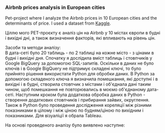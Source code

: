 ### Airbnb prices analysis in European cities  

Pet-project where I analyze the Airbnb prices in 10 European cities and the determinants of price. I used a dataset from [Kaggle](https://www.kaggle.com/datasets/thedevastator/airbnb-prices-in-european-cities/data).  

Ціллю мого PET-проєкту є аналіз цін на Airbnb у 10 містах європи в будні і вихідні дні, а також визначення факторів, які впливають на рівень цін.  

Засоби та методи  аналізу:   
В дата-сеті було 20 таблиць - по 2 таблиці на кожне місто - з цінами в будні і вихідні дня. Спочатку я дослідила вміст таблиць і стовпчиків у  Google BigQuery за допомогою SQL-запитів. Оскільки в даних не було ключів і в Google BigQuery не підтримує складені ключі, то було прийнято рішення використати Python для обробки даних. В Python за допомогою складеного ключа я визначила помешкання, які доступні і в вихідні і в будні, створила стовпчик з містами і об'єднала дані таким чином, щоб помешкання не повторювались в моємо об'єднаному дата-сеті. Наступним кроком була додаткова обробка даних в Python - створення додаткових стовпчиків і прибирання зайвих, округлення. Також в Python було проведення дослідження кореляції між різними показниками в цілому і між ціною по будням/ціною по вихідним і показниками. Для візуаліції я обрала Tableau. 

На основі проведеного аналізу було виявлено наступне:  
